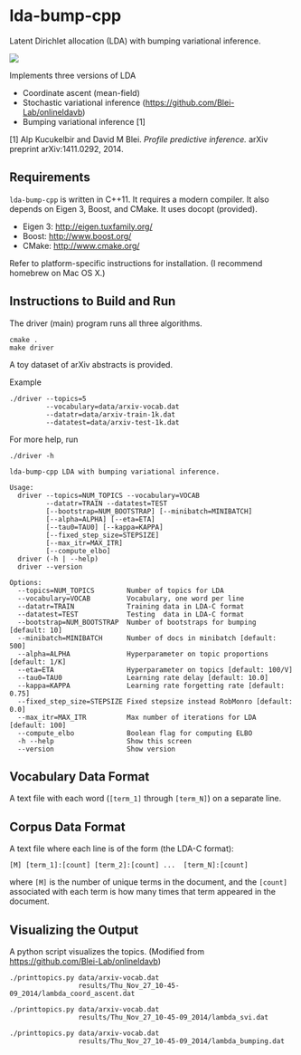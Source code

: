 lda-bump-cpp
============

Latent Dirichlet allocation (LDA) with bumping variational inference.

[![](http://img.shields.io/badge/arXiv-1411.0292-brightgreen.svg)](http://arxiv.org/abs/1411.0292)

Implements three versions of LDA
* Coordinate ascent (mean-field)
* Stochastic variational inference (https://github.com/Blei-Lab/onlineldavb)
* Bumping variational inference [1]

[1] Alp Kucukelbir and David M Blei. _Profile predictive inference._ arXiv
preprint arXiv:1411.0292, 2014.


Requirements
------------

`lda-bump-cpp` is written in C++11. It requires a modern compiler. It also
depends on Eigen 3, Boost, and CMake. It uses docopt (provided).

* Eigen 3: http://eigen.tuxfamily.org/
* Boost: http://www.boost.org/
* CMake: http://www.cmake.org/

Refer to platform-specific instructions for installation.
(I recommend homebrew on Mac OS X.)


Instructions to Build and Run
-----------------------------

The driver (main) program runs all three algorithms.

```
cmake .
make driver
```

A toy dataset of arXiv abstracts is provided.

Example
```
./driver --topics=5
         --vocabulary=data/arxiv-vocab.dat
         --datatr=data/arxiv-train-1k.dat
         --datatest=data/arxiv-test-1k.dat
```

For more help, run
```
./driver -h

lda-bump-cpp LDA with bumping variational inference.

Usage:
  driver --topics=NUM_TOPICS --vocabulary=VOCAB
         --datatr=TRAIN --datatest=TEST
         [--bootstrap=NUM_BOOTSTRAP] [--minibatch=MINIBATCH]
         [--alpha=ALPHA] [--eta=ETA]
         [--tau0=TAU0] [--kappa=KAPPA]
         [--fixed_step_size=STEPSIZE]
         [--max_itr=MAX_ITR]
         [--compute_elbo]
  driver (-h | --help)
  driver --version

Options:
  --topics=NUM_TOPICS        Number of topics for LDA
  --vocabulary=VOCAB         Vocabulary, one word per line
  --datatr=TRAIN             Training data in LDA-C format
  --datatest=TEST            Testing  data in LDA-C format
  --bootstrap=NUM_BOOTSTRAP  Number of bootstraps for bumping [default: 10]
  --minibatch=MINIBATCH      Number of docs in minibatch [default: 500]
  --alpha=ALPHA              Hyperparameter on topic proportions [default: 1/K]
  --eta=ETA                  Hyperparameter on topics [default: 100/V]
  --tau0=TAU0                Learning rate delay [default: 10.0]
  --kappa=KAPPA              Learning rate forgetting rate [default: 0.75]
  --fixed_step_size=STEPSIZE Fixed stepsize instead RobMonro [default: 0.0]
  --max_itr=MAX_ITR          Max number of iterations for LDA [default: 100]
  --compute_elbo             Boolean flag for computing ELBO
  -h --help                  Show this screen
  --version                  Show version

```


Vocabulary Data Format
----------------------

A text file with each word (`[term_1]` through `[term_N]`) on a separate line.


Corpus Data Format
------------------

A text file where each line is of the form (the LDA-C format):

`[M] [term_1]:[count] [term_2]:[count] ...  [term_N]:[count]`

where `[M]` is the number of unique terms in the document, and the
`[count]` associated with each term is how many times that term appeared
in the document.


Visualizing the Output
----------------------

A python script visualizes the topics.
(Modified from https://github.com/Blei-Lab/onlineldavb)

```
./printtopics.py data/arxiv-vocab.dat
                 results/Thu_Nov_27_10-45-09_2014/lambda_coord_ascent.dat

./printtopics.py data/arxiv-vocab.dat
                 results/Thu_Nov_27_10-45-09_2014/lambda_svi.dat

./printtopics.py data/arxiv-vocab.dat
                 results/Thu_Nov_27_10-45-09_2014/lambda_bumping.dat
```

























